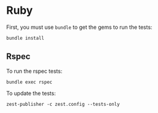 Ruby
====

First, you must use ``bundle`` to get the gems to run the tests:

    bundle install

Rspec
-----

To run the rspec tests:

    bundle exec rspec

To update the tests:

    zest-publisher -c zest.config --tests-only

